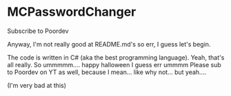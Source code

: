 # MCPasswordChanger

Subscribe to Poordev

Anyway, I'm not really good at README.md's so err, I guess let's begin.

The code is written in C# (aka the best programming language). Yeah, that's all really. So ummmmm.... happy halloween I guess err ummmm
Please sub to Poordev on YT as well, because I mean... like why not... but yeah....

















(I'm very bad at this)
